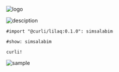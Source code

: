 
![logo](https://github.com/user-attachments/assets/00f791ff-1c1c-4ec8-a840-becb2351dd6c)

![desciption](https://github.com/user-attachments/assets/5cae9650-1755-4e55-ad75-1b55b12b4de0)






```typ
#import "@curli/lilaq:0.1.0": simsalabim

#show: simsalabim

curli!
```

![sample](https://github.com/user-attachments/assets/c1a6a46b-767c-4d85-a023-6292ec2089bd)
